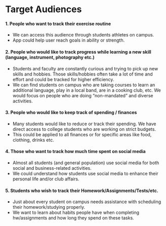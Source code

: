 # Target Audiences

#### 1. People who want to track their exercise routine
*  We can access this audience through students athletes on campus.
*  App could help user reach goals in ability or strength.
#### 2. People who would like to track progress while learning a new skill (language, instrument, photography etc.) 
*  Students and faculty are constantly curious and trying to pick up new skills and hobbies. Those skills/hobbies often take a lot of time and effort and could be tracked for higher efficiency. 
*  We can find students on campus who are taking courses to learn an additional language, play in a local band, are in a cooking club, etc. We would focus on people who are doing “non-mandated” and diverse activities. 
#### 3. People who would like to keep track of spending / finances 
*  Many students would like to reduce or track their spending. We have direct access to college students who are working on strict budgets. 
*  This could be applied to all finances or for specific areas like food, clothing, drinks etc. 
#### 4. Those who want to track how much time spent on social media 
*  Almost all students (and general population) use social media for both social and business-related activities. 
*  We could understand how students use social media to enhance their personal life and/or club affairs. 
#### 5. Students who wish to track their Homework/Assignments/Tests/etc. 
*  Just about every student on campus needs assistance with scheduling their homework/studying properly.
*  We want to learn about habits people have when completing hw/assignments and how long they spend on these tasks.
